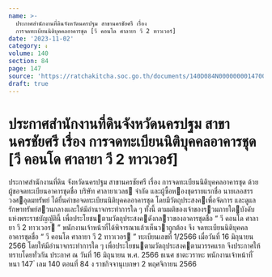 ```yaml
---
name: >-
  ประกาศสำนักงานที่ดินจังหวัดนครปฐม สาขานครชัยศรี เรื่อง
  การจดทะเบียนนิติบุคคลอาคารชุด [วี คอนโด ศาลายา วี 2 ทาวเวอร์]
date: '2023-11-02'
category: ง
volume: 140
section: 84
page: 147
source: 'https://ratchakitcha.soc.go.th/documents/140D084N0000000014700.pdf'
draft: true
---
```


# ประกาศสำนักงานที่ดินจังหวัดนครปฐม สาขานครชัยศรี เรื่อง การจดทะเบียนนิติบุคคลอาคารชุด [วี คอนโด ศาลายา วี 2 ทาวเวอร์]

ประกาศสํานักงานที่ดิน จังหวัดนครปฐม สาขานครชัยศรี เรื่อง การจดทะเบียนนิติบุคคลอาคารชุด ด้วย ผู้ขอจดทะเบียนอาคารชุดชื่อ บริษัท ศาลายาเวลธ จํากัด และผู้ซื้อหองชุดรายแรกชื่อ นายเลอสรร วงศอุดมทรัพย์ ได้ยื่นคําขอจดทะเบียนนิติบุคคลอาคารชุด โดยมีวัตถุประสงคเพื่อจัดการ และดูแลรักษาทรัพย์สวนกลางและให้มีอํานาจกระทําการใด ๆ ทั้งนี้ ตามมติของเจ้าของรวมภายใตบังคับ แห่งพระราชบัญญัตินี้ เพื่อประโยชนตามวัตถุประสงคดังกลาวของอาคารชุดชื่อ “ วี คอนโด ศาลายา วี 2 ทาวเวอร ” พนักงานเจ้าหน้าที่ได้พิจารณาแล้วเห็นวาถูกต้อง จึง จดทะเบียนนิติบุคคลอาคารชุดชื่อ “ วี คอนโด ศาลายา วี 2 ทาวเวอร ” ทะเบียนเลขที่ 1/2566 เมื่อวันที่ 16 มิถุนายน 2566 โดยให้มีอํานาจกระทําการใด ๆ เพื่อประโยชนตามวัตถุประสงคตามวรรคแรก จึงประกาศให้ทราบโดยทั่วกัน ประกาศ ณ วันที่ 16 มิถุนายน พ.ศ. 2566 ธเนศ ชาตะวราหะ พนักงานเจ้าหน้าที่ ้ หนา 147 ่ เลม 140 ตอนที่ 84 ง ราชกิจจานุเบกษา 2 พฤศจิกายน 2566
